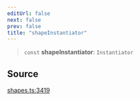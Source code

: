 ```yaml
---
editUrl: false
next: false
prev: false
title: "shapeInstantiator"
---
```


> `const` **shapeInstantiator**: `Instantiator`

## Source

[shapes.ts:3419](https://github.com/dgmjs/dgmjs/blob/main/packages/core/src/shapes.ts#L3419)
